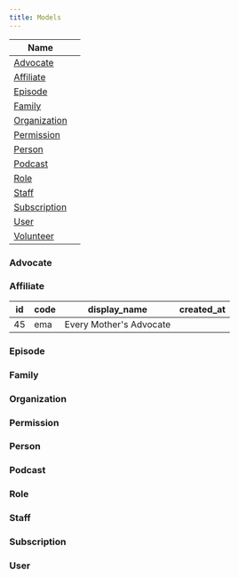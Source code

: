 ```yaml
---
title: Models
---
```


| Name                           |  |
|--------------------------------|--|
| [Advocate](#advocate)          |  |
| [Affiliate](#affiliate)        |  |
| [Episode](#episode)            |  |
| [Family](#family)              |  |
| [Organization](#organization)  |  |
| [Permission](#permission)      |  |
| [Person](#person)              |  |
| [Podcast](#podcast)            |  |
| [Role](#role)                  |  |
| [Staff](#staff)                |  |
| [Subscription](#subscription)  |  |
| [User](#user)                  |  |
| [Volunteer](#volunteer)        |  |




### Advocate

### Affiliate

|  id  | code   | display_name            | created_at |
|:----:|--------|-------------------------|------------|
|  45  | ema    | Every Mother's Advocate |            |

### Episode

### Family

### Organization

### Permission

### Person

### Podcast

### Role

### Staff

### Subscription

### User
